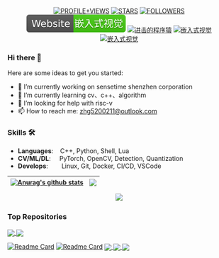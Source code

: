 <p align="center">
    <a href="https://komarev.com/ghpvc/?username=HarleysZhang&label=PROFILE+VIEWS"><img src="https://komarev.com/ghpvc/?username=HarleysZhang&label=PROFILE+VIEWS" alt="PROFILE+VIEWS"></a>
  <a href="https://img.shields.io/github/stars/HarleysZhang?style=social"><img src="https://img.shields.io/github/stars/HarleysZhang?style=social" alt="STARS"></a>
  <a href="https://img.shields.io/github/followers/HarleysZhang?style=social"><img src="https://img.shields.io/github/followers/HarleysZhang?style=social" alt="FOLLOWERS"></a>    
  <a href="http://www.armcvai.com/"><img src="./icons/Website-armcvai-brightgreen.svg", alt="嵌入式视觉"></a>
  <a href="https://www.zhihu.com/people/tang-fen-44-49"><img src="https://img.shields.io/badge/zhihu-知乎-informational" alt="进击的程序猿"></a>
  <a href="https://blog.csdn.net/qq_20986663"><img src="https://img.shields.io/badge/csdn-CSDN-red.svg" alt="嵌入式视觉"></a>
  <a href="https://www.cnblogs.com/armcvai/"><img src="https://img.shields.io/badge/cnblogs-博客园-important.svg" alt="嵌入式视觉"></a>
</p>

### Hi there 👋

Here are some ideas to get you started:
- 🔭 I’m currently working on sensetime shenzhen corporation
- 🌱 I’m currently learning cv、c++、algorithm
- 🤔 I’m looking for help with risc-v
- 📫 How to reach me: zhg5200211@outlook.com

### Skills 🛠️
- **Languages**: &nbsp;&nbsp;                C++, Python, Shell, Lua
- **CV/ML/DL**: &nbsp;&nbsp;&nbsp;           PyTorch, OpenCV, Detection, Quantization
- **Develops**:  &nbsp;&nbsp;&nbsp;&nbsp;    Linux, Git, Docker, CI/CD, VSCode


| <a href="https://github.com/HarleysZhang/github-readme-stats"><img align="center" src="https://github-readme-stats.vercel.app/api?username=HarleysZhang&show_icons=true&include_all_commits=true&theme=buefy&hide_border=true" alt="Anurag's github stats" /></a> | <a href="https://github.com/HarleysZhang/github-readme-stats"><img align="center" src="https://github-readme-stats.vercel.app/api/top-langs/?username=HarleysZhang&layout=compact&theme=buefy&hide_border=true" /></a> |
| ------------- | ------------- |

<!-- GitHub Activity Graph -->
<div align="center"><img height="290px" src="https://activity-graph.herokuapp.com/graph?username=HarleysZhang&theme=buefy" /></div>

### Top Repositories

<a href="https://github.com/HarleysZhang/2021_algorithm_intern_information">
  <img align="center" src="https://github.com/HarleysZhang/2021_algorithm_intern_information&theme=buefy" />
</a>
<a href="https://github.com/HarleysZhang/detect_steel_number">
  <img align="center" src="https://github.com/HarleysZhang/detect_steel_number&theme=buefy" />
</a>

[![Readme Card](https://github-readme-stats.vercel.app/api/pin/?username=HarleysZhang&repo=github-readme-stats)](https://github.com/HarleysZhang/2021_algorithm_intern_information)
[![Readme Card](https://github-readme-stats.vercel.app/api/pin/?username=HarleysZhang&repo=github-readme-stats)](https://github.com/HarleysZhang/detect_steel_number)
<a href="https://github.com/anuraghazra/github-readme-stats">
  <img align="center" src="https://github-readme-stats.vercel.app/api/pin/?username=anuraghazra&repo=github-readme-stats&theme=buefy" />
</a>
<a href="https://github.com/HarleysZhang/2021_algorithm_intern_information">
  <img align="center" src="https://github-readme-stats.vercel.app/api/pin/?username=HarleysZhang&repo=github-readme-stats&theme=buefy" />
</a>
<a href="https://github.com/HarleysZhang/detect_steel_number">
  <img align="center" src="https://github-readme-stats.vercel.app/api/pin/?username=HarleysZhang&repo=HarleysZhang.github.io&theme=buefy" />
</a>

